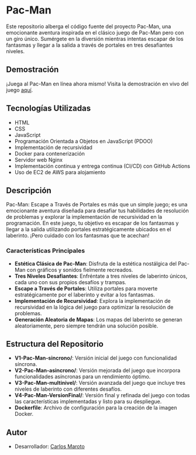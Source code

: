 # Pac-Man

Este repositorio alberga el código fuente del proyecto Pac-Man, una emocionante aventura inspirada en el clásico juego de Pac-Man pero con un giro único. Sumérgete en la diversión mientras intentas escapar de los fantasmas y llegar a la salida a través de portales en tres desafiantes niveles.

## Demostración

¡Juega al Pac-Man en línea ahora mismo! Visita la demostración en vivo del juego [aquí](https://www.carlosmaroto-daweb.com/pac-man/).

## Tecnologías Utilizadas

- HTML
- CSS
- JavaScript
- Programación Orientada a Objetos en JavaScript (PDOO)
- Implementación de recursividad
- Docker para contenerización
- Servidor web Nginx
- Implementación continua y entrega continua (CI/CD) con GitHub Actions
- Uso de EC2 de AWS para alojamiento

## Descripción

Pac-Man: Escape a Través de Portales es más que un simple juego; es una emocionante aventura diseñada para desafiar tus habilidades de resolución de problemas y explorar la implementación de recursividad en la programación. En este juego, tu objetivo es escapar de los fantasmas y llegar a la salida utilizando portales estratégicamente ubicados en el laberinto. ¡Pero cuidado con los fantasmas que te acechan!

### Características Principales

- **Estética Clásica de Pac-Man**: Disfruta de la estética nostálgica del Pac-Man con gráficos y sonidos fielmente recreados.
- **Tres Niveles Desafiantes**: Enfréntate a tres niveles de laberinto únicos, cada uno con sus propios desafíos y trampas.
- **Escape a Través de Portales**: Utiliza portales para moverte estratégicamente por el laberinto y evitar a los fantasmas.
- **Implementación de Recursividad**: Explora la implementación de recursividad en la lógica del juego para optimizar la resolución de problemas.
- **Generación Aleatoria de Mapas**: Los mapas del laberinto se generan aleatoriamente, pero siempre tendrán una solución posible.

## Estructura del Repositorio

- **V1-Pac-Man-sincrono/**: Versión inicial del juego con funcionalidad síncrona.
- **V2-Pac-Man-asincrono/**: Versión mejorada del juego que incorpora funcionalidades asíncronas para un rendimiento óptimo.
- **V3-Pac-Man-multinivel/**: Versión avanzada del juego que incluye tres niveles de laberinto con diferentes desafíos.
- **V4-Pac-Man-VersionFinal/**: Versión final y refinada del juego con todas las características implementadas y listo para su despliegue.
- **Dockerfile**: Archivo de configuración para la creación de la imagen Docker.

## Autor

- Desarrollador: [Carlos Maroto](https://github.com/carlosmaroto-daweb)